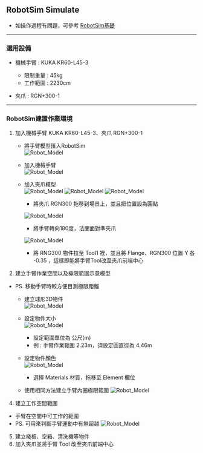 ## RobotSim Simulate

- 如操作過程有問題，可參考 [RobotSim基礎](https://yazelin.github.io/usc2019-RobotSim/zh-tw/1RobotSimBasic.html)

---
### 選用設備

- 機械手臂 : KUKA KR60-L45-3
	- 限制重量 : 45kg
	- 工作範圍 : 2230cm
	
- 夾爪 : RGN+300-1

---
### RobotSim建置作業環境

1. 加入機械手臂 KUKA KR60-L45-3、夾爪 RGN+300-1
	- 將手臂模型匯入RobotSim                                              
		 ![Robot_Model](./image/RobotSim_Import_Model.png)
		 
	- 加入機械手臂                                                                                   
		![Robot_Model](./image/RobotSim_Import_Robot.png)

	- 加入夾爪模型                                                                                    
		![Robot_Model](./image/RobotSim_Import_New_Asset.png)
		![Robot_Model](./image/RobotSim_Import_RNG300.png)
		![Robot_Model](./image/RobotSim_Set_gripper.png)
		- 將夾爪 RGN300 拖移到場景上，並且把位置設為圓點

		![Robot_Model](./image/RobotSim_Set_Robot_Position.png)
		- 將手臂轉向180度，法蘭面對準夾爪

		![Robot_Model](./image/RobotSim_Set_Robot_Tool.png)
		- 將 RNG300 物件拉至 Tool1 裡，並且將 Flange、RGN300 位置 Y 各 -0.35 ，這樣即能將手臂Tool改至夾爪前端中心
		
2. 建立手臂作業空間以及極限範圍示意模型

- PS. 移動手臂時較方便目測極限距離

	- 建立球形3D物件                                                                            
		![Robot_Model](./image/RobotSim_Add_Range_Sphere.png)
		
	- 設定物件大小                                                                                 
		![Robot_Model](./image/RobotSim_Range_Size.png)
		- 設定範圍單位為 公尺(m)
		- 例 : 手臂作業範圍 2.23m，須設定圓直徑為 4.46m            
         
	- 設定物件顏色                                                                                   
		![Robot_Model](./image/RobotSim_Range_Color.png)
		- 選擇 Materials 材質，拖移至 Element 欄位

	- 使用相同方法建立手臂內圈極限範圍
		![Robot_Model](./image/RobotSim_Add_Limit_Sphere.png)

4. 建立工作空間範圍
- 手臂在空間中可工作的範圍
- PS. 可用來判斷手臂運動中有無超越
	![Robot_Model](./image/RobotSim_Add_Limit_Sphere.png)
5. 建立棧板、空箱、清洗機等物件
6. 加入夾爪並將手臂 Tool 改至夾爪前端中心
<!--stackedit_data:
eyJoaXN0b3J5IjpbLTU4MDcwNTc1NywtODA5MzMxODYxLC0yNz
czOTMyMjUsMjA5NzA2MTk2MSw4MTEyOTkyNDQsLTEyNTQ0MjE0
NzEsLTcwMTA1MDI5NSwtNDYxODU2ODEyLC02OTE2NTA4NDQsMj
A0MTE2NTA4MCwyOTQ1NDg2NjQsLTEzNDY5MjAyMTQsMjk0NTQ4
NjY0LDExODc2NjY3MywtNTk5OTQzMDU0LDE0NzUwMDEyMiw4MT
Q3MDIxMTQsLTE0MDE4MzgwMjQsMTQzODI0NTcxMywxNDc3Mzc0
OTY4XX0=
-->